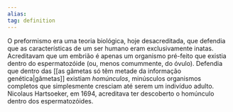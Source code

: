 ```yaml
---
alias: 
tag: definition
---
```



O preformismo era uma teoria biológica, hoje desacreditada, que defendia que as características de um ser humano eram exclusivamente inatas. Acreditavam que um embrião é apenas um organismo pré-feito que existia dentro do espermatozóide (ou, menos comummente, do óvulo).
Defendia que dentro das [[as gâmetas só têm metade da informação genética|gâmetas]] existiam *homúnculos*, minúsculos organismos completos que simplesmente cresciam até serem um indivíduo adulto. Nicolaus Hartsoeker, em 1694, acreditava ter descoberto o homúnculo dentro dos espermatozóides.